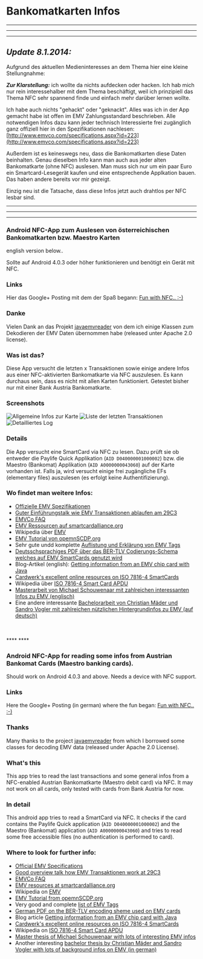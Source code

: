 # Bankomatkarten Infos

***
***
***
## ***Update 8.1.2014:***<br>
Aufgrund des aktuellen Medieninteresses an dem Thema hier eine kleine Stellungnahme:

***Zur Klarstellung:*** ich wollte da nichts aufdecken oder hacken. Ich hab mich nur rein interessehalber mit dem Thema beschäftigt, weil ich prinzipiell das Thema NFC sehr spannend finde und einfach mehr darüber lernen wollte.

Ich habe auch nichts "gehackt" oder "geknackt". Alles was ich in der App gemacht habe ist offen im EMV Zahlungsstandard beschrieben. Alle notwendigen Infos dazu kann jeder technisch Interessierte frei zugänglich ganz offiziell hier in den Spezifikationen nachlesen: [http://www.emvco.com/specifications.aspx?id=223](http://www.emvco.com/specifications.aspx?id=223)

Außerdem ist es keineswegs neu, dass die Bankomatkarten diese Daten beinhalten. Genau dieselben Info kann man auch aus jeder alten Bankomatkarte (ohne NFC) auslesen. Man muss sich nur um ein paar Euro ein Smartcard-Lesegerät kaufen und eine entsprechende Applkation bauen. Das haben andere bereits vor mir gezeigt.

Einzig neu ist die Tatsache, dass diese Infos jetzt auch drahtlos per NFC lesbar sind.
***
***
***


### Android NFC-App zum Auslesen von österreichischen Bankomatkarten bzw. Maestro Karten
english version below..<br>

Sollte auf Android 4.0.3 oder höher funktionieren und benötigt ein Gerät mit NFC. 


### Links
Hier das Google+ Posting mit dem der Spaß begann: [Fun with NFC.. :-)](https://plus.google.com/100041258817977286971/posts/jZUhAhRUpqL)

### Danke
Vielen Dank an das Projekt [javaemvreader](https://code.google.com/p/javaemvreader/) von dem ich einige Klassen zum Dekodieren der EMV Daten übernommen habe (released unter Apache 2.0 license). 

### Was ist das? ##

Diese App versucht die letzten x Transaktionen sowie einige andere Infos aus einer NFC-aktivierten Bankomatkarte via NFC auszulesen. Es kann durchaus sein, dass es nicht mit allen Karten funktioniert. Getestet bisher nur mit einer Bank Austria Bankomatkarte.

### Screenshots

![Allgemeine Infos zur Karte](https://github.com/johnzweng/bankomatinfos/blob/master/sreenshots/result_tab_infos_256px.png?raw=true)
![Liste der letzten Transaktionen](https://github.com/johnzweng/bankomatinfos/blob/master/sreenshots/result_tab_transactions_256px.png?raw=true)
![Detailliertes Log](https://github.com/johnzweng/bankomatinfos/blob/master/sreenshots/result_tab_log_256px.png?raw=true)


### Details

Die App versucht eine SmartCard via NFC zu lesen. Dazu prüft sie ob entweder die Paylife Quick Applikation (`AID D040000001000002`) bzw. die Maestro (Bankomat) Applikation (`AID A0000000043060`) auf der Karte vorhanden ist. Falls ja, wird versucht einige frei zugängliche EFs (elementary files) auszulesen (es erfolgt keine Authentifizierung).

### Wo findet man weitere Infos:

- [Offizielle EMV Spezifikationen](http://www.emvco.com/specifications.aspx?id=223)
- [Guter Einführungstalk wie EMV Transaktionen ablaufen am 29C3](https://www.youtube.com/watch?v=qqobg1-HrfY)
- [EMVCo FAQ](http://www.emvco.com/faq.aspx?id=37)
- [EMV Ressourcen auf smartcardalliance.org](http://www.smartcardalliance.org/pages/publications-emv-faq)
- Wikipedia über [EMV](https://en.wikipedia.org/wiki/EMV)
- [EMV Tutorial von opemnSCDP.org](http://www.openscdp.org/scripts/tutorial/emv/reademv.html)
- Sehr gute undd komplette [Auflistung und Erklärung von EMV Tags](http://www.eftlab.co.uk/index.php/site-map/knowledge-base/145-emv-nfc-tags)
- [Deutsschsprachiges PDF über das BER-TLV Codierungs-Schema welches auf EMV SmartCards genutzt wird](http://koepferl.eu/publikationen/TLV.pdf)
- Blog-Artikel (english): [Getting information from an EMV chip card with Java](http://blog.saush.com/2006/09/08/getting-information-from-an-emv-chip-card/)
- [Cardwerk's excellent online resources on ISO 7816-4 SmartCards](http://www.cardwerk.com/smartcards/smartcard_standard_ISO7816-4_6_basic_interindustry_commands.aspx)
- Wikipedia über [ISO 7816-4 Smart Card APDU](https://en.wikipedia.org/wiki/Smart_card_application_protocol_data_unit)
- [Masterarbeit von Michael Schouwenaar mit zahlreichen interessanten Infos zu EMV (englisch)](http://www.ru.nl/publish/pages/578936/emv-cards_and_internet_banking_-_michael_schouwenaar.pdf) 
- Eine andere interessante [Bachelorarbeit von Christian Mäder und Sandro Vogler mit zahlreichen nützlichen Hintergrundinfos zu EMV (auf deutsch)](http://eprints.hsr.ch/309/1/Bachelor_Thesis_Maeder_Vogler.pdf)


<br>
<br>
****
****
<br>


### Android NFC-App for reading some infos from Austrian Bankomat Cards (Maestro banking cards). 

Should work on Android 4.0.3 and above.
Needs a device with NFC support. 

### Links
Here the Google+ Posting (in german) where the fun began: [Fun with NFC.. :-)](https://plus.google.com/100041258817977286971/posts/jZUhAhRUpqL)

### Thanks
Many thanks to the project [javaemvreader](https://code.google.com/p/javaemvreader/) from which I borrowed some classes for decoding EMV data (released under Apache 2.0 License). 


### What's this ##

This app tries to read the last transactions and some general infos from a NFC-enabled Austrian Bankomatkarte (Maestro debit card) via NFC. It may not work on all cards, only tested with cards from Bank Austria for now.

### In detail

This android app tries to read a SmartCard via NFC. It checks if the card contains the Paylife Quick application (`AID D040000001000002`) and the Maestro (Bankomat) application (`AID A0000000043060`) and tries to read some free accessible files (no authentication is performed to card).


### Where to look for further info:

- [Official EMV Specifications](http://www.emvco.com/specifications.aspx?id=223)
- [Good overview talk how EMV Transaktionen work at 29C3](https://www.youtube.com/watch?v=qqobg1-HrfY)
- [EMVCo FAQ](http://www.emvco.com/faq.aspx?id=37)
- [EMV resources at smartcardalliance.org](http://www.smartcardalliance.org/pages/publications-emv-faq)
- Wikipedia on [EMV](https://en.wikipedia.org/wiki/EMV)
- [EMV Tutorial from opemnSCDP.org](http://www.openscdp.org/scripts/tutorial/emv/reademv.html)
- Very good and complete [list of EMV Tags](http://www.eftlab.co.uk/index.php/site-map/knowledge-base/145-emv-nfc-tags)
- [German PDF on the BER-TLV encoding sheme used on EMV cards](http://koepferl.eu/publikationen/TLV.pdf)
- Blog article [Getting information from an EMV chip card with Java](http://blog.saush.com/2006/09/08/getting-information-from-an-emv-chip-card/)
- [Cardwerk's excellent online resources on ISO 7816-4 SmartCards](http://www.cardwerk.com/smartcards/smartcard_standard_ISO7816-4_6_basic_interindustry_commands.aspx)
- Wikipedia on [ISO 7816-4 Smart Card APDU](https://en.wikipedia.org/wiki/Smart_card_application_protocol_data_unit)
- [Master thesis of Michael Schouwenaar with lots of interesting EMV infos](http://www.ru.nl/publish/pages/578936/emv-cards_and_internet_banking_-_michael_schouwenaar.pdf) 
- Another interesting [bachelor thesis by Christian Mäder and Sandro	Vogler with lots of background infos on EMV (in german)](http://eprints.hsr.ch/309/1/Bachelor_Thesis_Maeder_Vogler.pdf)

